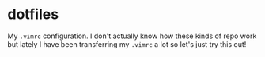 # dotfiles
My `.vimrc` configuration. I don't actually know how these kinds of repo work but lately I have been transferring my `.vimrc` a lot so let's just try this out!
